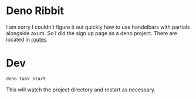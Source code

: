 # Deno Ribbit

I am sorry I couldn't figure it out quickly how to use handelbars with partials
alongside axum. So I did the sign up page as a deno project. There are located
in [routes](/routes/)

# Dev

```
deno task start
```

This will watch the project directory and restart as necessary.
